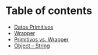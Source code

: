 # Table of contents

* [Datos Primitivos](README.md)
* [Wrapper](wrapper.md)
* [Primitivos vs. Wrapper](primitivos-vs.-wrapper.md)
* [Object – String](object-string.md)
